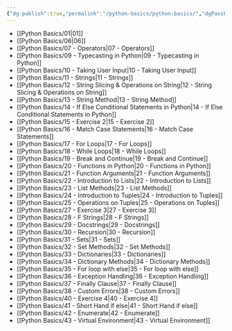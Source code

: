 ```yaml
---
{"dg-publish":true,"permalink":"/python-basics/python-basics/","dgPassFrontmatter":true,"noteIcon":"3","created":"2023-12-10T08:54:08.076+05:30","updated":"2024-01-13T11:39:27.408+05:30"}
---
```



- [[Python Basics/01\|01]]
- [[Python Basics/06\|06]]
- [[Python Basics/07 - Operators\|07 - Operators]]
- [[Python Basics/09 - Typecasting in Python\|09 - Typecasting in Python]]
- [[Python Basics/10 - Taking User Input\|10 - Taking User Input]]
- [[Python Basics/11 - Strings\|11 - Strings]]
- [[Python Basics/12 - String Slicing & Operations on String\|12 - String Slicing & Operations on String]]
- [[Python Basics/13 - String Method\|13 - String Method]]
- [[Python Basics/14 - If Else Conditional Statements in Python\|14 - If Else Conditional Statements in Python]]
- [[Python Basics/15 - Exercise 2\|15 - Exercise 2]]
- [[Python Basics/16 - Match Case Statements\|16 - Match Case Statements]]
- [[Python Basics/17 - For Loops\|17 - For Loops]]
- [[Python Basics/18 - While Loops\|18 - While Loops]]
- [[Python Basics/19 - Break and Continue\|19 - Break and Continue]]
- [[Python Basics/20 - Functions in Python\|20 - Functions in Python]]
- [[Python Basics/21 - Function Arguments\|21 - Function Arguments]]
- [[Python Basics/22 - Introduction to Lists\|22 - Introduction to Lists]]
- [[Python Basics/23 - List Methods\|23 - List Methods]]
- [[Python Basics/24 - Introduction to Tuples\|24 - Introduction to Tuples]]
- [[Python Basics/25 - Operations on Tuples\|25 - Operations on Tuples]]
- [[Python Basics/27 - Exercise 3\|27 - Exercise 3]]
- [[Python Basics/28 - F Strings\|28 - F Strings]]
- [[Python Basics/29 - Docstrings\|29 - Docstrings]]
- [[Python Basics/30 - Recursion\|30 - Recursion]]
- [[Python Basics/31 - Sets\|31 - Sets]]
- [[Python Basics/32 -  Set Methods\|32 -  Set Methods]]
- [[Python Basics/33 - Dictionaries\|33 - Dictionaries]]
- [[Python Basics/34 - Dictionary Methods\|34 - Dictionary Methods]]
- [[Python Basics/35 - For loop with else\|35 - For loop with else]]
- [[Python Basics/36 - Exception Handling\|36 - Exception Handling]]
- [[Python Basics/37 - Finally Clause\|37 - Finally Clause]]
- [[Python Basics/38 - Custom Errors\|38 - Custom Errors]]
- [[Python Basics/40 - Exercise 4\|40 - Exercise 4]]
- [[Python Basics/41 - Short Hand if else\|41 - Short Hand if else]]
- [[Python Basics/42 - Enumerate\|42 - Enumerate]]
- [[Python Basics/43 - Virtual Environment\|43 - Virtual Environment]]


